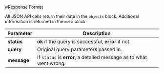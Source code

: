 #Response Format

All JSON API calls return their data in the `objects` block. Additional information is returned in the `meta` block:

| Parameter   | Description                                                       |
|-------------|-------------------------------------------------------------------|
| **status**  | **ok** if the query is successful, **error** if not.                  |
| **query**   | Original query parameters passed in.                              |
| **message** | If `status` is **error**, a detailed message as to what went wrong. |

